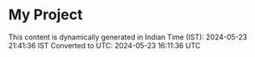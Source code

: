 # My Project

This content is dynamically generated in Indian Time (IST): 2024-05-23 21:41:36 IST
Converted to UTC: 2024-05-23 16:11:36 UTC

